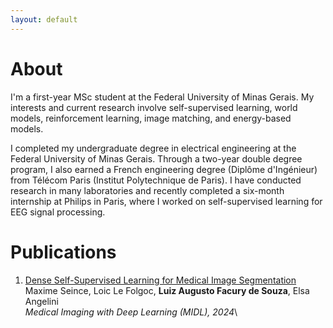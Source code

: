 ```yaml
---
layout: default
---
```


# About

I'm a first-year MSc student at the Federal University of Minas Gerais. My interests and current research involve self-supervised learning, world models, reinforcement learning, image matching, and energy-based models.

I completed my undergraduate degree in electrical engineering at the Federal University of Minas Gerais. Through a two-year double degree program, I also earned a French engineering degree (Diplôme d'Ingénieur) from Télécom Paris (Institut Polytechnique de Paris). I have conducted research in many laboratories and recently completed a six-month internship at Philips in Paris, where I worked on self-supervised learning for EEG signal processing.


# Publications

1. [Dense Self-Supervised Learning for Medical Image Segmentation](https://arxiv.org/abs/2407.20395)\
    Maxime Seince, Loic Le Folgoc, **Luiz Augusto Facury de Souza**, Elsa Angelini\
    *Medical Imaging with Deep Learning (MIDL), 2024*\